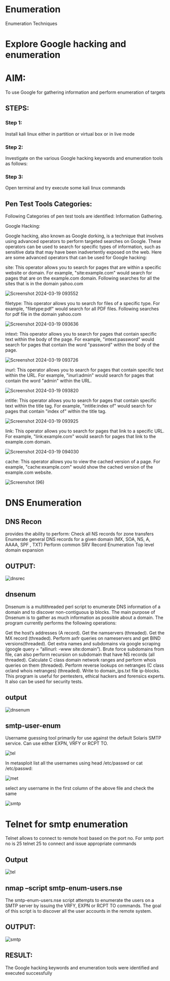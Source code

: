 # Enumeration
Enumeration Techniques

# Explore Google hacking and enumeration 

# AIM:

To use Google for gathering information and perform enumeration of targets

## STEPS:

### Step 1:

Install kali linux either in partition or virtual box or in live mode

### Step 2:

Investigate on the various Google hacking keywords and enumeration tools as follows:


### Step 3:
Open terminal and try execute some kali linux commands

## Pen Test Tools Categories:  

Following Categories of pen test tools are identified:
Information Gathering.

Google Hacking:

Google hacking, also known as Google dorking, is a technique that involves using advanced operators to perform targeted searches on Google. These operators can be used to search for specific types of information, such as sensitive data that may have been inadvertently exposed on the web. Here are some advanced operators that can be used for Google hacking:

site: This operator allows you to search for pages that are within a specific website or domain. For example, "site:example.com" would search for pages that are on the example.com domain.
Following searches for all the sites that is in the domain yahoo.com


![Screenshot 2024-03-19 093552](https://github.com/Shree-Ram-R/Enumeration/assets/121288490/dfa6bfed-c6a5-4949-9a94-f37ff8d6cff7)



filetype: This operator allows you to search for files of a specific type. For example, "filetype:pdf" would search for all PDF files.
Following searches for pdf file in the domain yahoo.com

![Screenshot 2024-03-19 093636](https://github.com/Shree-Ram-R/Enumeration/assets/121288490/62b116af-2f29-45cc-8755-330d5d3bcde0)


intext: This operator allows you to search for pages that contain specific text within the body of the page. For example, "intext:password" would search for pages that contain the word "password" within the body of the page.

![Screenshot 2024-03-19 093726](https://github.com/Shree-Ram-R/Enumeration/assets/121288490/ec2c4881-54a0-4752-b1e4-f9527a64c7c9)


inurl: This operator allows you to search for pages that contain specific text within the URL. For example, "inurl:admin" would search for pages that contain the word "admin" within the URL.

![Screenshot 2024-03-19 093820](https://github.com/Shree-Ram-R/Enumeration/assets/121288490/2304853a-c961-4be0-bdff-a0ccdb01506e)


intitle: This operator allows you to search for pages that contain specific text within the title tag. For example, "intitle:index of" would search for pages that contain "index of" within the title tag.

![Screenshot 2024-03-19 093925](https://github.com/Shree-Ram-R/Enumeration/assets/121288490/18602c7a-e431-461d-b99c-ad9e75d20a34)


link: This operator allows you to search for pages that link to a specific URL. For example, "link:example.com" would search for pages that link to the example.com domain.

![Screenshot 2024-03-19 094030](https://github.com/Shree-Ram-R/Enumeration/assets/121288490/80592077-478a-4a7e-bba3-823b345fa93e)


cache: This operator allows you to view the cached version of a page. For example, "cache:example.com" would show the cached version of the example.com website.

![Screenshot (96)](https://github.com/Shree-Ram-R/Enumeration/assets/121288490/373daa2a-850d-41db-bd2b-c57788c07f18)

 
# DNS Enumeration


## DNS Recon
provides the ability to perform:
Check all NS records for zone transfers
Enumerate general DNS records for a given domain (MX, SOA, NS, A, AAAA, SPF , TXT)
Perform common SRV Record Enumeration
Top level domain expansion
## OUTPUT:


![dnsrec](https://github.com/Shree-Ram-R/Enumeration/assets/121288490/f4b82004-3313-4b61-8592-5dcfc577f020)



## dnsenum
Dnsenum is a multithreaded perl script to enumerate DNS information of a domain and to discover non-contiguous ip blocks. The main purpose of Dnsenum is to gather as much information as possible about a domain. The program currently performs the following operations:

Get the host’s addresses (A record).
Get the namservers (threaded).
Get the MX record (threaded).
Perform axfr queries on nameservers and get BIND versions(threaded).
Get extra names and subdomains via google scraping (google query = “allinurl: -www site:domain”).
Brute force subdomains from file, can also perform recursion on subdomain that have NS records (all threaded).
Calculate C class domain network ranges and perform whois queries on them (threaded).
Perform reverse lookups on netranges (C class or/and whois netranges) (threaded).
Write to domain_ips.txt file ip-blocks.
This program is useful for pentesters, ethical hackers and forensics experts. It also can be used for security tests.

## output

![dnsenum](https://github.com/Shree-Ram-R/Enumeration/assets/121288490/ae212de7-0327-48db-88c0-fe93337d25d0)


## smtp-user-enum
Username guessing tool primarily for use against the default Solaris SMTP service. Can use either EXPN, VRFY or RCPT TO.

![tel](https://github.com/Shree-Ram-R/Enumeration/assets/121288490/a71cc679-cfa8-4ff6-893a-628dced2addb)


In metasploit list all the usernames using head /etc/passwd or cat /etc/passwd:

![met](https://github.com/Shree-Ram-R/Enumeration/assets/121288490/2e4ac59b-d763-4ae0-bceb-1c30cb246932)


select any username in the first column of the above file and check the same

![smtp](https://github.com/Shree-Ram-R/Enumeration/assets/121288490/6e69c136-1d94-4dde-a034-d71e997c56df)



# Telnet for smtp enumeration
Telnet allows to connect to remote host based on the port no. For smtp port no is 25
telnet <host address> 25 to connect
and issue appropriate commands
  
 ## Output
  
  ![tel](https://github.com/Shree-Ram-R/Enumeration/assets/121288490/a41a5d91-728b-4717-8bbb-4c90338fecae)


## nmap –script smtp-enum-users.nse <hostname>

The smtp-enum-users.nse script attempts to enumerate the users on a SMTP server by issuing the VRFY, EXPN or RCPT TO commands. The goal of this script is to discover all the user accounts in the remote system.


## OUTPUT:

![smtp](https://github.com/Shree-Ram-R/Enumeration/assets/121288490/defd40c8-9c95-4aea-9001-4816e441e0ec)


## RESULT:
The Google hacking keywords and enumeration tools were identified and executed successfully

